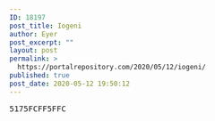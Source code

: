 ```yaml
---
ID: 18197
post_title: Iogeni
author: Eyer
post_excerpt: ""
layout: post
permalink: >
  https://portalrepository.com/2020/05/12/iogeni/
published: true
post_date: 2020-05-12 19:50:12
---
```

<pre>5175FCFF5FFC</pre>
